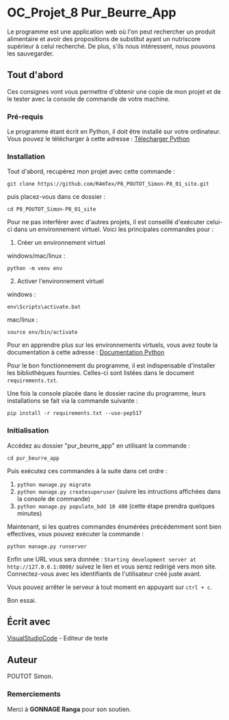 # OC_Projet_8 Pur_Beurre_App

Le programme est une application web où l'on peut rechercher un produit alimentaire et avoir des propositions de substitut ayant un nutriscore supèrieur à celui recherché. De plus, s'ils nous intéressent, nous pouvons les sauvegarder.  

## Tout d'abord 

Ces consignes vont vous permettre d'obtenir une copie de mon projet et de le tester avec la console de commande de votre machine.

### Pré-requis 

Le programme étant écrit en Python, il doit être installé sur votre ordinateur. Vous pouvez le télécharger à cette adresse : [Télecharger Python](https://www.python.org/downloads/)

### Installation

Tout d'abord, recupérez mon projet avec cette commande : 

```git clone https://github.com/R4mTex/P8_POUTOT_Simon-P8_01_site.git```

puis placez-vous dans ce dossier : 

```cd P8_POUTOT_Simon-P8_01_site```

Pour ne pas interférer avec d'autres projets, il est conseillé d'exécuter celui-ci dans un environnement virtuel. 
Voici les principales commandes pour :

1. Créer un environnement virtuel 

windows/mac/linux : 

```python -m venv env```

2. Activer l'environnement virtuel

windows : 

```env\Scripts\activate.bat```

mac/linux : 

```source env/bin/activate```

Pour en apprendre plus sur les environnements virtuels, vous avez toute la documentation à cette adresse : [Documentation Python](https://docs.python.org/fr/3.6/tutorial/venv.html/)

Pour le bon fonctionnement du programme, il est indispensable d'installer les bibliothèques fournies.
Celles-ci sont listées dans le document ```requirements.txt```.

Une fois la console placée dans le dossier racine du programme, leurs installations se fait via la commande suivante :

```pip install -r requirements.txt --use-pep517```

### Initialisation

Accédez au dossier "pur_beurre_app" en utilisant la commande : 

```cd pur_beurre_app```

Puis exécutez ces commandes à la suite dans cet ordre :

1. ```python manage.py migrate```
2. ```python manage.py createsuperuser``` (suivre les intructions affichées dans la console de commande)
3. ```python manage.py populate_bdd 10 400``` (cette étape prendra quelques minutes)

Maintenant, si les quatres commandes énumérées précédemment sont bien effectives, vous pouvez exécuter la commande :

```python manage.py runserver```

Enfin une URL vous sera donnée : ```Starting development server at http://127.0.0.1:8000/``` suivez le lien et vous serez redirigé vers mon site.
Connectez-vous avec les identifiants de l'utilisateur créé juste avant.

Vous pouvez arrêter le serveur à tout moment en appuyant sur ```ctrl + c```.

Bon essai.

## Écrit avec

[VisualStudioCode](https://code.visualstudio.com/) - Editeur de texte

## Auteur

POUTOT Simon. 

### Remerciements

Merci à **GONNAGE Ranga** pour son soutien.
